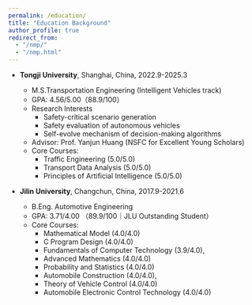 ```yaml
---
permalink: /education/
title: "Education Background"
author_profile: true
redirect_from: 
  - "/nmp/"
  - "/nmp.html"
---
```


* **Tongji University**, Shanghai, China, 2022.9-2025.3
  * M.S.Transportation Engineering (Intelligent Vehicles track)
  * GPA: 4.56/5.00（88.9/100）
  * Research Interests
    * Safety-critical scenario generation
    * Safety evaluation of autonomous vehicles
    * Self-evolve mechanism of decision-making algorithms
  * Advisor: Prof. Yanjun Huang (NSFC for Excellent Young Scholars)
  * Core Courses:
    * Traffic Engineering (5.0/5.0)
    * Transport Data Analysis (5.0/5.0)
    * Principles of Artificial Intelligence (5.0/5.0)

* **Jilin University**, Changchun, China, 2017.9-2021.6
  * B.Eng. Automotive Engineering
  * GPA: 3.71/4.00 （89.9/100｜JLU Outstanding Student）
  * Core Courses:
    * Mathematical Model (4.0/4.0)
    * C Program Design (4.0/4.0)
    * Fundamentals of Computer Technology (3.9/4.0),
    * Advanced Mathematics (4.0/4.0)
    * Probability and Statistics (4.0/4.0)
    * Automobile Construction (4.0/4.0),
    * Theory of Vehicle Control (4.0/4.0)
    * Automobile Electronic Control Technology (4.0/4.0)
